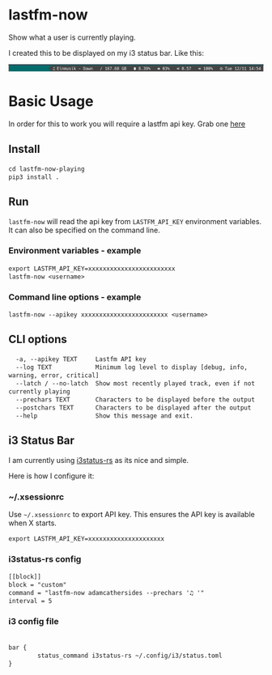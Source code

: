 # lastfm-now

Show what a user is currently playing.

I created this to be displayed on my i3 status bar. Like this:

![i3 Status Bar](assets/i3status-rs.png)

# Basic Usage

In order for this to work you will require a lastfm api key.  Grab one [here](https://www.last.fm/api/account/create)

## Install

```
cd lastfm-now-playing
pip3 install .
```

## Run

`lastfm-now` will read the api key from `LASTFM_API_KEY` environment variables. It can also be specified on the command line.

### Environment variables - example

```
export LASTFM_API_KEY=xxxxxxxxxxxxxxxxxxxxxxxx 
lastfm-now <username> 

```

### Command line options - example

```
lastfm-now --apikey xxxxxxxxxxxxxxxxxxxxxxxx <username> 

```

## CLI options

```
  -a, --apikey TEXT     Lastfm API key
  --log TEXT            Minimum log level to display [debug, info, warning, error, critical]
  --latch / --no-latch  Show most recently played track, even if not currently playing
  --prechars TEXT       Characters to be displayed before the output
  --postchars TEXT      Characters to be displayed after the output
  --help                Show this message and exit.
```

## i3 Status Bar

I am currently using [i3status-rs](https://github.com/greshake/i3status-rust) as its nice and simple.

Here is how I configure it:

### ~/.xsessionrc
Use `~/.xsessionrc` to export API key.  This ensures the API key is available when X starts.
```
export LASTFM_API_KEY=xxxxxxxxxxxxxxxxxxxxx
```

### i3status-rs config
```
[[block]]
block = "custom"
command = "lastfm-now adamcathersides --prechars '♫ '"
interval = 5

```

### i3 config file
```

bar {
        status_command i3status-rs ~/.config/i3/status.toml
}
```
